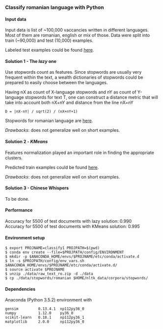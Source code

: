 ### Classify romanian language with Python


#### Input data

Input data is list of ~100,000 vaccancies written in different languages.
Most of them are romanian, english or mix of those.
Data were split into train (~90,000) and test (10,000) examples.

Labeled test examples could be found [here](https://drive.google.com/open?id=0BwH_IQu68lAbZDR0eG11bm9vUGs).


#### Solution 1 - The *lazy* one

Use stopwords count as features. Since stopwords are usually very frequent 
within the text, a wealth dictionaries of stopwords could be prepared to easily
choose between the languages.

Having nX as count of X-language stopwords and nY as count of Y-language
stopwords for text T, one can construct a distance metric that will take
into account both nX+nY and distance from the line nX=nY


```
D = |nX-nY| / sqrt(2) / (nX+nY+1)
```

Stopwords for romanian language are [here](http://www.ranks.nl/stopwords/romanian).


*Drawbacks*: does not generalize well on short examples.


#### Solution 2 - *KMeans*

Features normalization played an important role in finding
the appropriate clusters.

Predicted train examples could be found [here](https://drive.google.com/open?id=0BwH_IQu68lAbMGREdFVsa1RoV2c).

*Drawbacks*: does not generalize well on short examples.


#### Solution 3 - Chinese Whispers

To be done.


#### Performance

Accuracy for 5500 of test documents with lazy solution: 0.990  
Accuracy for 5500 of test documents with KMeans solution: 0.995


#### Environment setup

```
$ export PROJNAME=classify1 PROJPATH=$(pwd)
$ conda env create --file=$PROJPATH/config/ENVIRONMENT
$ mkdir -p $ANACONDA_HOME/envs/$PROJNAME/etc/conda/activate.d
$ ln -s $PROJPATH/config/env_vars.sh $ANACONDA_HOME/envs/$PROJNAME/etc/conda/activate.d/
$ source activate $PROJNAME
$ unzip ./data/raw_text_ro.zip -d ./data
$ cp ./data/stopwords/romanian $HOME/nltk_data/corpora/stopwords/
```

#### Dependencies

Anaconda (Python 3.5.2) environment with

```
gensim         0.13.4.1  np112py36_0
numpy          1.12.0    py36_0
scikit-learn   0.18.1    np112py36_1
matplotlib     2.0.0     np112py36_0
```
